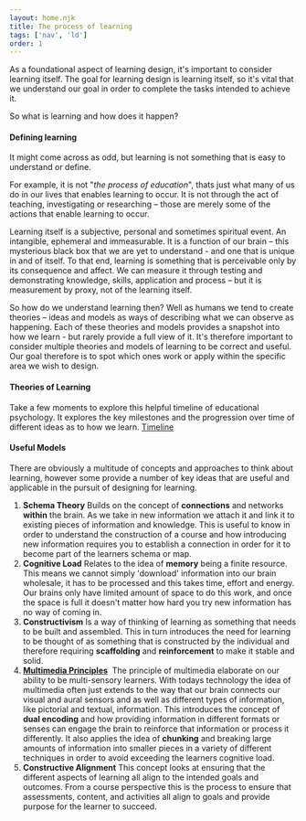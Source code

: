 ```yaml
---
layout: home.njk
title: The process of learning
tags: ['nav', 'ld']
order: 1
---
```


As a foundational aspect of learning design, it's important to consider learning itself. The goal for learning design is learning itself, so it's vital that we understand our goal in order to complete the tasks intended to achieve it. 

So what is learning and how does it happen?

#### Defining learning
It might come across as odd, but learning is not something that is easy to understand or define. 

For example, it is not "*the process of education*", thats just what many of us do in our lives that enables learning to occur. It is not through the act of teaching, investigating or researching – those are merely some of the actions that enable learning to occur. 

Learning itself is a subjective, personal and sometimes spiritual event. An intangible, ephemeral and immeasurable. It is a function of our brain – this mysterious black box that we are yet to understand - and one that is unique in and of itself. To that end, learning is something that is perceivable only by its consequence and affect. We can measure it through testing and demonstrating knowledge, skills, application and process – but it is measurement by proxy, not of the learning itself. 

So how do we understand learning then? Well as humans we tend to create theories – ideas and models as ways of describing what we can observe as happening. Each of these theories and models provides a snapshot into how we learn - but rarely provide a full view of it. It's therefore important to consider multiple theories and models of learning to be correct and useful. Our goal therefore is to spot which ones work or apply within the specific area we wish to design. 

#### Theories of Learning
Take a few moments to explore this helpful timeline of educational psychology. It explores the key milestones and the progression over time of different ideas as to how we learn.  [Timeline](https://www.mybrainisopen.net/learning-theories-timeline)

#### Useful Models
There are obviously a multitude of concepts and approaches to think about learning, however some provide a number of key ideas that are useful and applicable in the pursuit of designing for learning. 

1. **Schema Theory**
   Builds on the concept of **connections** and networks **within** the brain. As we take in new information we attach it and link it to existing pieces of information and knowledge.  This is useful to know in order to understand the construction of a course and how introducing new information requires you to establish a connection in order for it to become part of the learners schema or map. 
2. **Cognitive Load**
   Relates to the idea of **memory** being a finite resource. This means we cannot simply 'download' information into our brain wholesale, it has to be processed and this takes time, effort and energy. Our brains only have limited amount of space to do this work, and once the space is full it doesn't matter how hard you try new information has no way of coming in. 
3. **Constructivism**
   Is a way of thinking of learning as something that needs to be built and assembled. This in turn introduces the need for learning to be thought of as something that is constructed by the individual and therefore requiring **scaffolding** and **reinforcement** to make it stable and solid. 
4. **[Multimedia Principles](https://waterbearlearning.com/mayers-principles-multimedia-learning/)** 
   The principle of multimedia elaborate on our ability to be multi-sensory learners. With todays technology the idea of multimedia often just extends to the way that our brain connects our visual and aural sensors and as well as different types of information, like pictorial and textual, information. This introduces the concept of **dual encoding** and how providing information in different formats or senses can engage the brain to reinforce that information or process it differently. It also applies the idea of **chunking** and breaking large amounts of information into smaller pieces in a variety of different techniques in order to avoid exceeding the learners cognitive load. 
5. **Constructive Alignment**
   This concept looks at ensuring that the different aspects of learning all align to the intended goals and outcomes. From a course perspective this is the process to ensure that assessments, content, and activities all align to goals and provide purpose for the learner to succeed. 
